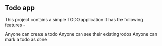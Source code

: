 ## Todo app
This project contains a simple TODO application
It has the following features - 

Anyone can create a todo
Anyone can see their existing todos
Anyone can mark a todo as done
